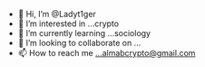 - 👋 Hi, I’m @Ladyt1ger
- 👀 I’m interested in ...crypto
- 🌱 I’m currently learning ...sociology
- 💞️ I’m looking to collaborate on ...
- 📫 How to reach me ...almabcrypto@gmail.com

<!---
Ladyt1ger/Ladyt1ger is a ✨ special ✨ repository because its `README.md` (this file) appears on your GitHub profile.
You can click the Preview link to take a look at your changes.
--->
